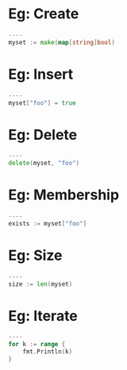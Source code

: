 # Eg: Create
```go
----
myset := make(map[string]bool)
```

# Eg: Insert
```go
----
myset["foo"] = true
```

# Eg: Delete
```go
----
delete(myset, "foo")
```

# Eg: Membership
```go
----
exists := myset["foo"]
```

# Eg: Size
```go
----
size := len(myset)
```

# Eg: Iterate
```go
----
for k := range {
    fmt.Println(k)
}
```